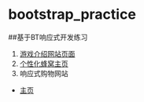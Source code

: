 # bootstrap_practice
##基于BT响应式开发练习
1. [游戏介绍网站页面](http://haha214.github.io/bootstrap_practice/game/index.html)
2. [个性化蜂窝主页](http://haha214.github.io/bootstrap_practice/hexal/hexal.html)
3. 响应式购物网站
  - [主页](http://haha214.github.io/bootstrap_practice/shopping/main.html)
